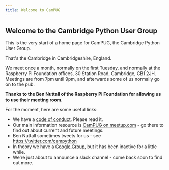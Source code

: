 ```yaml
---
title: Welcome to CamPUG
---
```


## Welcome to the Cambridge Python User Group

This is the very start of a home page for CamPUG, the Cambridge Python User Group.

That's the Cambridge in Cambridgeshire, England.

We meet once a month, normally on the first Tuesday, and normally at the Raspberry Pi Foundation offices, 30 Station Road, Cambridge, CB1 2JH. Meetings are from 7pm until 9pm, and afterwards some of us normally go on to the pub.

**Thanks to the Ben Nuttall of the Raspberry Pi Foundation for allowing us to use their meeting room.**

For the moment, here are some useful links:

* We have a [code of conduct](https://github.com/campug/organisational/blob/master/CodeOfConduct.rst). Please read it.
* Our main information resource is [CamPUG on meetup.com](https://www.meetup.com/CamPUG) - go there to find out about current and future meetings.
* Ben Nuttall sometimes tweets for us - see https://twitter.com/campython
* In theory we have a [Google Group](https://groups.google.com/forum/#!forum/campug), but it has been inactive for a little while.
* We're just about to announce a slack channel - come back soon to find out more.

